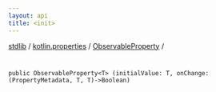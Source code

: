 ```yaml
---
layout: api
title: <init>
---
```

[stdlib](../../index.html) / [kotlin.properties](../index.html) / [ObservableProperty](index.html) / [<init>](_init_.html)

# <init>

```
public ObservableProperty<T> (initialValue: T, onChange: (PropertyMetadata, T, T)->Boolean)
```
